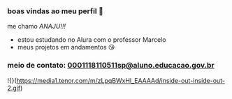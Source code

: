 ### boas vindas ao meu perfil 💝

me chamo _ANAJU!!!_
- estou estudando no Alura com o professor Marcelo
- meus projetos em andamentos 😘

### meio de contato: 0001118110511sp@aluno.educacao.gov.br
!{}(https://media1.tenor.com/m/zLpqBWxHl_EAAAAd/inside-out-inside-out-2.gif)
